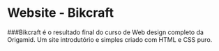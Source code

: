 # Website - Bikcraft
###Bikcraft é o resultado final do curso de Web design completo da Origamid. 
Um site introdutório e simples criado com HTML e CSS puro. 
